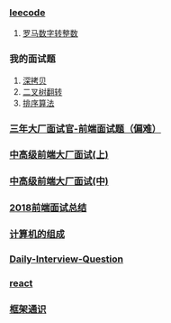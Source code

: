### [leecode](https://leetcode-cn.com/)

1. [罗马数字转整数](./RomanToInteger.js)

### 我的面试题

1. [深拷贝](./deepcopy.js)
2. [二叉树翻转](./invertTree.js)
3. [排序算法](./sortAlgorithm.js)

### [ 三年大厂面试官-前端面试题（偏难）](https://juejin.im/post/5cb0315f518825215e61ec14)

### [中高级前端大厂面试(上)](https://juejin.im/post/5c64d15d6fb9a049d37f9c20)

### [中高级前端大厂面试(中)](https://juejin.im/post/5c92f499f265da612647b754)

### [2018前端面试总结](https://juejin.im/post/5b94d8965188255c5a0cdc02)

### [计算机的组成](https://www.coursera.org/learn/jisuanji-zucheng/)

### [Daily-Interview-Question](https://github.com/Advanced-Frontend/Daily-Interview-Question)

### [react](./react/home.md)

### [框架通识](./frameKnown.md)

